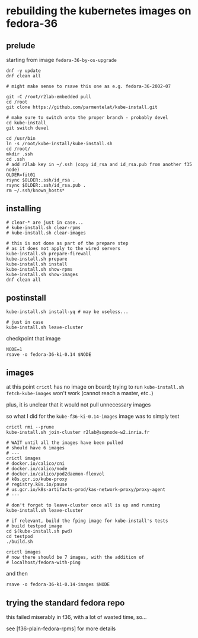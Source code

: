 # rebuilding the kubernetes images on fedora-36

## prelude

starting from image `fedora-36-by-os-upgrade`

```
dnf -y update
dnf clean all

# might make sense to rsave this one as e.g. fedora-36-2002-07

git -C /root/r2lab-embedded pull
cd /root
git clone https://github.com/parmentelat/kube-install.git

# make sure to switch onto the proper branch - probably devel
cd kube-install
git switch devel

cd /usr/bin
ln -s /root/kube-install/kube-install.sh
cd /root/
mkdir .ssh
cd .ssh
# add r2lab key in ~/.ssh (copy id_rsa and id_rsa.pub from another f35 node)
OLDER=fit01
rsync $OLDER:.ssh/id_rsa .
rsync $OLDER:.ssh/id_rsa.pub .
rm ~/.ssh/known_hosts*

```

## installing

```
# clear-* are just in case...
# kube-install.sh clear-rpms
# kube-install.sh clear-images

# this is not done as part of the prepare step
# as it does not apply to the wired servers
kube-install.sh prepare-firewall
kube-install.sh prepare
kube-install.sh install
kube-install.sh show-rpms
kube-install.sh show-images
dnf clean all
```

## postinstall
```
kube-install.sh install-yq # may be useless...

# just in case
kube-install.sh leave-cluster
```

checkpoint that image

```
NODE=1
rsave -o fedora-36-ki-0.14 $NODE
```

## images

at this point `crictl` has no image on board; trying to run `kube-install.sh
fetch-kube-images` won't work (cannot reach a master, etc..)

plus, it is unclear that it would not pull unnecessary images

so what I did for the `kube-f36-ki-0.14-images` image was to simply test

```
crictl rmi --prune
kube-install.sh join-cluster r2lab@sopnode-w2.inria.fr

# WAIT until all the images have been pulled
# should have 6 images
# ---
crictl images
# docker.io/calico/cni
# docker.io/calico/node
# docker.io/calico/pod2daemon-flexvol
# k8s.gcr.io/kube-proxy
# registry.k8s.io/pause
# us.gcr.io/k8s-artifacts-prod/kas-network-proxy/proxy-agent
# ---

# don't forget to leave-cluster once all is up and running
kube-install.sh leave-cluster

# if relevant, build the fping image for kube-install's tests
# build testpod image
cd $(kube-install.sh pwd)
cd testpod
./build.sh

crictl images
# now there should be 7 images, with the addition of
# localhost/fedora-with-ping
```

and then

```
rsave -o fedora-36-ki-0.14-images $NODE
```

## trying the standard fedora repo

this failed miserably in f36, with a lot of wasted time, so...

see [f36-plain-fedora-rpms] for more details

